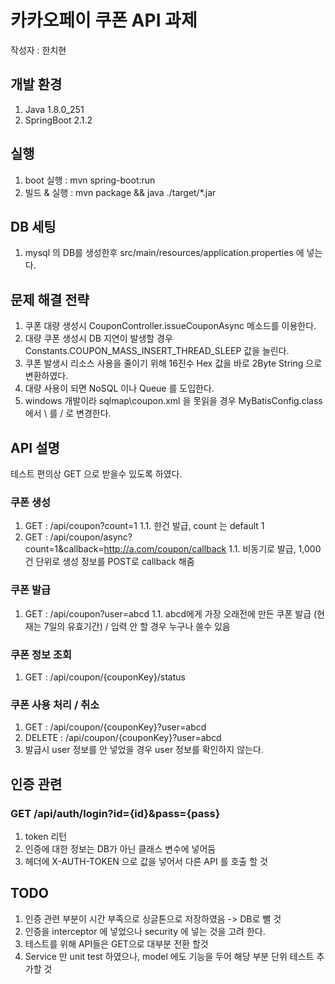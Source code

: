 # 카카오페이 쿠폰  API 과제
작성자 : 한치현

## 개발 환경
1. Java 1.8.0_251 
2. SpringBoot 2.1.2 

## 실행
1. boot 실행 : mvn spring-boot:run
2. 빌드 & 실행 : mvn package && java ./target/*.jar

## DB 세팅
1. mysql 의 DB를 생성한후 src/main/resources/application.properties 에 넣는다. 

## 문제 해결 전략
1. 쿠폰 대량 생성시  CouponController.issueCouponAsync 메소드를 이용한다.
2. 대량 쿠폰 생성시 DB 지연이 발생할 경우 Constants.COUPON_MASS_INSERT_THREAD_SLEEP 값을 늘린다.
3. 쿠폰 발생시 리소스 사용을 줄이기 위해 16진수 Hex 값을 바로 2Byte String 으로 변환하였다.
4. 대량 사용이 되면 NoSQL 이나 Queue 를 도입한다.
5. windows 개발이라  sqlmap\\coupon.xml 을 못읽을 경우 MyBatisConfig.class 에서 \\ 를 / 로 변경한다.

## API 설명
테스트 편의상 GET 으로 받을수 있도록 하였다.

### 쿠폰 생성
1. GET : /api/coupon?count=1
1.1. 한건 발급, count 는 default 1
2. GET : /api/coupon/async?count=1&callback=http://a.com/coupon/callback
1.1. 비동기로 발급, 1,000건 단위로 생성 정보를 POST로 callback 해줌 
### 쿠폰 발급
1. GET : /api/coupon?user=abcd
1.1. abcd에게 가장 오래전에 만든 쿠폰 발급 (현재는 7일의 유효기간) / 입력 안 할 경우 누구나 쓸수 있음
### 쿠폰 정보 조회
1. GET  : /api/coupon/{couponKey}/status
### 쿠폰 사용 처리 /  취소
1. GET : /api/coupon/{couponKey}?user=abcd
2. DELETE : /api/coupon/{couponKey}?user=abcd
3. 발급시 user 정보를 안 넣었을 경우 user 정보를 확인하지 않는다.

## 인증 관련
### GET /api/auth/login?id={id}&pass={pass}
1. token 리턴
2. 인증에 대한 정보는 DB가 아닌 클래스 변수에 넣어둠
3. 헤더에 X-AUTH-TOKEN 으로 값을 넣어서 다른 API 를 호출 할 것

## TODO 
1. 인증 관련 부분이 시간 부족으로 싱글톤으로 저장하였음 -> DB로 뺄 것
2. 인증을 interceptor 에 넣었으나 security 에 넣는 것을 고려 한다.
2. 테스트를 위해 API들은 GET으로 대부분 전환 할것
3. Service 만 unit test 하였으나, model 에도 기능을 두어 해당 부분 단위 테스트 추가할 것


